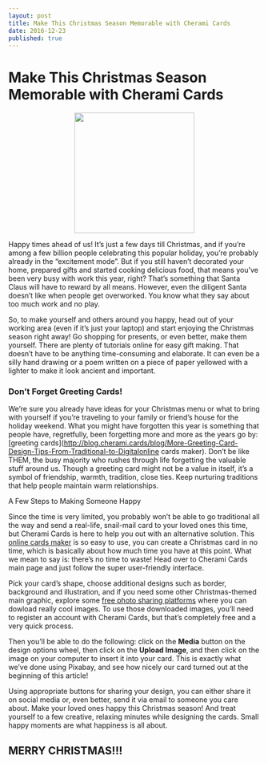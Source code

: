 ```yaml
---
layout: post
title: Make This Christmas Season Memorable with Cherami Cards
date: 2016-12-23
published: true
---
```

# Make This Christmas Season Memorable with Cherami Cards

<img src="http://blog.cherami.cards/assets/img/christmas/cherami-snow-man.png" style=" display: block; margin: 0 auto;" id="center" width="240">


Happy times ahead of us! It’s just a few days till Christmas, and if you’re among a few billion people celebrating this popular holiday, you’re probably already in the “excitement mode”. But if you still haven’t decorated your home, prepared gifts and started cooking delicious food, that means you’ve been very busy with work this year, right? That’s something that Santa Claus will have to reward by all means. However, even the diligent Santa doesn’t like when people get overworked. You know what they say about too much work and no play. 

So, to make yourself and others around you happy, head out of your working area (even if it’s just your laptop) and start enjoying the Christmas season right away! Go shopping for presents, or even better, make them yourself. There are plenty of tutorials online for easy gift making. That doesn’t have to be anything time-consuming and elaborate. It can even be a silly hand drawing or a poem written on a piece of paper yellowed with a lighter to make it look ancient and important.

### Don’t Forget Greeting Cards!

We’re sure you already have ideas for your Christmas menu or what to bring with yourself if you’re traveling to your family or friend’s house for the holiday weekend. What you might have forgotten this year is something that people have, regretfully, been forgetting more and more as the years go by: [greeting cards](http://blog.cherami.cards/blog/More-Greeting-Card-Design-Tips-From-Traditional-to-Digitalonline cards maker). Don’t be like THEM, the busy majority who rushes through life forgetting the valuable stuff around us. Though a greeting card might not be a value in itself, it’s a symbol of friendship, warmth, tradition, close ties. Keep nurturing traditions that help people maintain warm relationships.

A Few Steps to Making Someone Happy

Since the time is very limited, you probably won’t be able to go traditional all the way and send a real-life, snail-mail card to your loved ones this time, but Cherami Cards is here to help you out with an alternative solution. This [online cards maker](https://cherami.cards/holiday) is so easy to use, you can create a Christmas card in no time, which is basically about how much time you have at this point. What we mean to say is: there’s no time to waste! Head over to Cherami Cards main page and just follow the super user-friendly interface. 

Pick your card’s shape, choose additional designs such as border, background and illustration, and if you need some other Christmas-themed main graphic, explore some [free photo sharing platforms](http://blog.cherami.cards/blog/tuesday-tips-5-best-sites-for-free-images) where you can dowload really cool images. To use those downloaded images, you’ll need to register an account with Cherami Cards, but that’s completely free and a very quick process. 

Then you’ll be able to do the following: click on the **Media** button on the design options wheel, then click on the **Upload Image**, and then click on the image on your computer to insert it into your card. This is exactly what we’ve done using Pixabay, and see how nicely our card turned out at the beginning of this article!

Using appropriate buttons for sharing your design, you can either share it on social media or, even better, send it via email to someone you care about. Make your loved ones happy this Christmas season! And treat yourself to a few creative, relaxing minutes while designing the cards. Small happy moments are what happiness is all about.

## MERRY CHRISTMAS!!!
